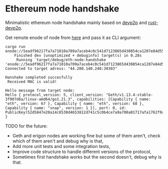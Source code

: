 # Ethereum node handshake

Minimalistic ethereum node handshake mainly based on [devp2p](https://github.com/ethereum/devp2p) and [rust-devp2p](https://github.com/vorot93/devp2p).

Get remote enode of node from [here](https://ethernodes.org/nodes) and pass it as CLI argument:
```
cargo run enode://5eadf96217fa7a71010a709a7aceb4c0c541d7123865d430854ca1207e84d55242cfb34e99be7de213587db643de9a7f1ee3202a93d9fbfab58610ef9668a4b4@44.200.140.248:30303
    Finished dev [unoptimized + debuginfo] target(s) in 0.28s
     Running `target/debug/eth-node-handshake 'enode://5eadf96217fa7a71010a709a7aceb4c0c541d7123865d430854ca1207e84d55242cfb34e99be7de213587db643de9a7f1ee3202a93d9fbfab58610ef9668a4b4@44.200.140.248:30303'`
Connected to target adress: "44.200.140.248:30303"

Hanshake completed succesfully
 Received MAC is valid!

Hello message from target node:
Hello { protocol_version: 5, client_version: "Geth/v1.13.4-stable-3f907d6a/linux-amd64/go1.21.3", capabilities: [Capability { name: "eth", version: 67 }, Capability { name: "eth", version: 68 }, Capability { name: "snap", version: 1 }], port: 0, id: PublicKey(52d5847e20a14c8530d4653812d741c5c0b4ce7a9a700a01717afa1762f9ad5eb4a46896ef1086b5fafbd9932a20e31e7f9ade43b67d5813e27dbe994eb3cf42) }
```

TODO for the future:
- Geth and erigon nodes are working fine but some of them aren't, check which of them aren't and debug why is that,
- Add more unit tests and some integration tests,
- Improve code structure to handle different versions of the protocol,
- Sometimes first handshake works but the second doesn't, debug why is that.